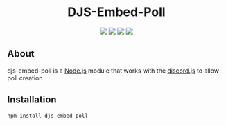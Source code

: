 <div align="center">
  <h1>DJS-Embed-Poll</h1>
  <p>
    <a href="https://www.npmjs.com/package/djs-embed-poll"><img src="https://img.shields.io/npm/dt/djs-embed-poll.svg"/></a>
    <a href="https://www.npmjs.com/package/djs-embed-poll"><img src="https://img.shields.io/npm/v/djs-embed-poll.svg"/></a>
    <a href="https://david-dm.org/smyllet/djs-embed-poll"><img src="https://david-dm.org/smyllet/djs-embed-poll.svg"/></a>
    <a href="https://www.npmjs.com/package/djs-embed-poll"><img src="https://img.shields.io/npm/types/djs-embed-poll.svg"/></a>
  </p>
</div>

## About
djs-embed-poll is a [Node.js](https://nodejs.org) module that works with the [discord.js](https://discord.js.org) to allow poll creation

## Installation
```
npm install djs-embed-poll
```
